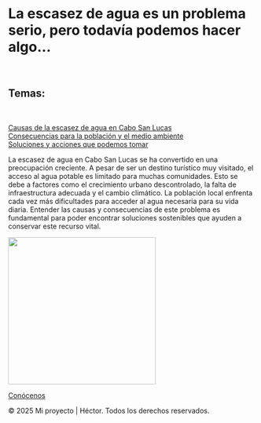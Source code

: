 <!DOCTYPE html>
<html>
<head>
  
  
</head>
<body>

  <h1>La escasez de agua es un problema serio, pero todavía podemos hacer algo...</h1>
  <br>
  <h2>Temas:</h2>
  <br>

  <a href="https://hectoryyy.github.io/pagina1.html"> Causas de la escasez de agua en Cabo San Lucas</a>
  <br>
  <a href="https://hectoryyy.github.io/pagina2.html"> Consecuencias para la población y el medio ambiente</a>
  <br>
  <a href="https://hectoryyy.github.io/pagina3.html"> Soluciones y acciones que podemos tomar</a>

  <p>
    La escasez de agua en Cabo San Lucas se ha convertido en una preocupación creciente. A pesar de ser un destino turístico muy visitado, el acceso al agua potable es limitado para muchas comunidades. Esto se debe a factores como el crecimiento urbano descontrolado, la falta de infraestructura adecuada y el cambio climático. La población local enfrenta cada vez más dificultades para acceder al agua necesaria para su vida diaria. Entender las causas y consecuencias de este problema es fundamental para poder encontrar soluciones sostenibles que ayuden a conservar este recurso vital.
  </p>

  <img src="https://hectoryyy.github.io/IMG_8758.jpeg" width="300">
  <br>

  <a href="https://hectoryyy.github.io/acerca.html">Conócenos</a>

  <footer>
    <p>&copy; 2025 Mi proyecto | Héctor. Todos los derechos reservados.</p>
  </footer>

</body>
</html>
